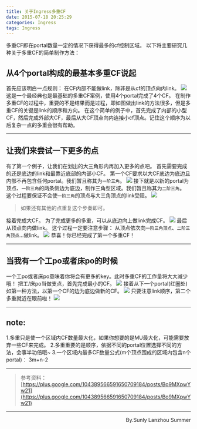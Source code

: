 ```yaml
---
title: 关于Ingress多重CF
date: 2015-07-18 20:25:29
categories: Ingress
tags: Ingress
---
```

多重CF即在portal数量一定的情况下获得最多的cf控制区域。
以下将主要研究几种关于多重CF的简单制作方法：
<!--more-->

## 从4个portal构成的最基本多重CF说起

  首先应该明白一点规则：
  在CF内部不能做link，除非是从cf的顶点向内link。
  ![](/img/ingress-cf-1.jpg)
  这是一个最经典也是最基础的多重CF案例，使用4个portal完成了4个CF。
  在制作多重CF的过程中，重要的不是结果而是过程，即如图做出link的方法很多，但是多重CF的关键是link的顺序和方向。
  在这个简单的例子中，首先完成了内部的小型CF，然后完成外部大CF，最后从大CF顶点向内连接小cf顶点。记住这个顺序为以后复杂一点的多重会很有帮助。

* * *

## 让我们来尝试一下更多的点

  有了第一个例子，让我们在划出的大三角形内再加入更多的点吧。
  首先需要完成的还是底边的link和最靠近底部的内部小CF。
  第一个CF要求以大CF底边为底边且内部不再包含任何portal。我们暂且称其为`一阶三角`。
  ![](/img/ingress-cf-2.jpg)
  接下就是以新的portal为顶点、`一阶三角`的两条侧边为底边，制作三角型区域。我们暂且称其为`二阶三角`。
  这个过程要保证不会使`一阶三角`的顶点与大三角顶点的link受阻。
  ![](/img/ingress-cf-3.jpg)

> 如果还有其他的点重复这个步奏即可。

  接着完成大CF。
  为了完成更多的多重，可以从底边向上做link完成CF。
  ![](/img/ingress-cf-4.jpg)
  最后从顶点向内做link。
  这个过程一定要注意步骤：
  从顶点依次向`一阶三角顶点`、`二阶三角顶点`…做link。
  ![](/img/ingress-cf-5.jpg)
  恭喜！你已经完成了第一个多重CF！

* * *

## 当我有一个工po或者床po的时候

  一个工po或者床po意味着你将会有更多的key。此时多重CF的工作量将大大减少哦！
  把工/床po当做支点，首先完成最小的CF。
  ![](/img/ingress-cf-6.jpg)
  接着从下一个portal(红圈处)如第一种方法，以第一个CF的边为底边做新的CF。
  ![](/img/ingress-cf-7.jpg)
  只要注意link顺序，第二个多重就近在眼前啦！
  ![](/img/ingress-cf-8.jpg)

* * *

## note:

1.多重只是使一个区域内CF数量最大化，如果你想要的是MU最大化，可能需要放弃一些CF来完成。
2.多重重要的是顺序，依据不同的portal位置选择不同的方法，会事半功倍哦~
3.一个区域内最多CF数量公式(m个顶点围成的区域内包含n个portal)：
  3m+n-2

* * *

> 参考资料：
> [https://plus.google.com/104389566591650709184/posts/Bo9MXpwYw21](https://plus.google.com/104389566591650709184/posts/Bo9MXpwYw21)

* * *
<p align="right">
By.Sunly
Lanzhou Summer
</p>
<br />